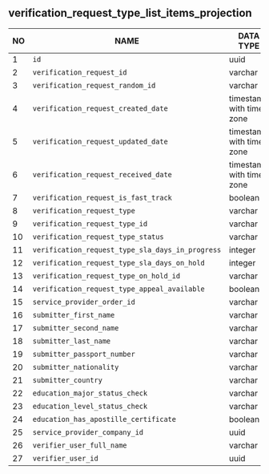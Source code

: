 
verification_request_type_list_items_projection
----------------------------


NO | NAME | DATA TYPE | PK | FK | COMMENTS
---|------|-----------|----|----|-------------------
1|`id` | uuid | V |  | 
2|`verification_request_id` | varchar |  |  | 
3|`verification_request_random_id` | varchar |  |  | 
4|`verification_request_created_date` | timestamp with time zone |  |  | 
5|`verification_request_updated_date` | timestamp with time zone |  |  | 
6|`verification_request_received_date` | timestamp with time zone |  |  | 
7|`verification_request_is_fast_track` | boolean |  |  | 
8|`verification_request_type` | varchar |  |  | 
9|`verification_request_type_id` | varchar |  |  | 
10|`verification_request_type_status` | varchar |  |  | 
11|`verification_request_type_sla_days_in_progress` | integer |  |  | 
12|`verification_request_type_sla_days_on_hold` | integer |  |  | 
13|`verification_request_type_on_hold_id` | varchar |  |  | 
14|`verification_request_type_appeal_available` | boolean |  |  | 
15|`service_provider_order_id` | varchar |  |  | 
16|`submitter_first_name` | varchar |  |  | 
17|`submitter_second_name` | varchar |  |  | 
18|`submitter_last_name` | varchar |  |  | 
19|`submitter_passport_number` | varchar |  |  | 
20|`submitter_nationality` | varchar |  |  | 
21|`submitter_country` | varchar |  |  | 
22|`education_major_status_check` | varchar |  |  | 
23|`education_level_status_check` | varchar |  |  | 
24|`education_has_apostille_certificate` | boolean |  |  | 
25|`service_provider_company_id` | uuid |  |  | 
26|`verifier_user_full_name` | varchar |  |  | 
27|`verifier_user_id` | uuid |  |  | 

